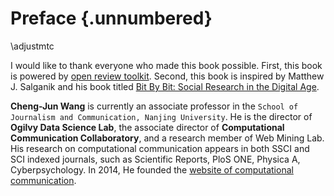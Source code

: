# Preface {.unnumbered}
\adjustmtc

I would like to thank everyone who made this book possible. First, this book is powered by [open review toolkit](https://github.com/open-review-toolkit/open-review-toolkit). Second, this book is inspired by Matthew J. Salganik and his book titled [Bit By Bit: Social Research in the Digital Age](https://www.bitbybitbook.com/).


**Cheng-Jun Wang** is currently an associate professor in the `School of Journalism and Communication, Nanjing University`. He is the director of **Ogilvy Data Science Lab**, the associate director of **Computational Communication Collaboratory**, and a research member of Web Mining Lab. His research on computational communication appears in both SSCI and SCI indexed journals, such as Scientific Reports, PloS ONE, Physica A, Cyberpsychology. In 2014, He founded the [website of computational communication](https://computational-communication.com).
